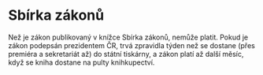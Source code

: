 # Sbírka zákonů
Než je zákon publikovaný v knížce Sbírka zákonů, nemůže platit.
Pokud je zákon podepsán prezidentem ČR, trvá zpravidla týden než se dostane (přes premiéra a sekretariát až) do státní tiskárny, a zákon platí až další měsíc, když se kniha dostane na pulty knihkupectví.
